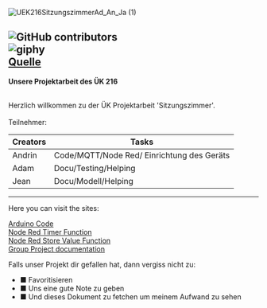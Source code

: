 
![UEK216SitzungszimmerAd_An_Ja (1)](https://github.com/AndrinRueeggNoser/BLJ2023_uek216_team2_sitzungszimmer/assets/145564904/bb734975-bfc5-49b4-a447-2d9f982196d5)


![GitHub contributors](https://img.shields.io/github/contributors/AndrinRueeggNoser/BLJ2023_uek216_team2_sitzungszimmer) <br>
![giphy](https://github.com/AndrinRueeggNoser/BLJ2023_uek216_team2_sitzungszimmer/assets/145564904/4741bc86-7677-4ef5-89a8-3301eb8815a5) <br>
[Quelle](https://giphy.com/gifs/animation-cool-hello-xUPGGDNsLvqsBOhuU0)
---

**Unsere Projektarbeit des ÜK 216** 

<br> 
Herzlich willkommen zu der ÜK Projektarbeit 'Sitzungszimmer'. <br>
<br>
Teilnehmer:
<br>

| Creators | Tasks              |
| -------- | -------------------|
| Andrin   | Code/MQTT/Node Red/ Einrichtung des Geräts|
| Adam     | Docu/Testing/Helping       |
| Jean     | Docu/Modell/Helping|

___


Here you can visit the sites:

[Arduino Code](https://github.com/AndrinRueeggNoser/BLJ2023_uek216_team2_sitzungszimmer/blob/main/Code.md) <br>
[Node Red Timer Function](https://github.com/AndrinRueeggNoser/BLJ2023_uek216_team2_sitzungszimmer/blob/main/Node-RED%20funktion%20%22Timer%20Logic%22%20Code) <br>
[Node Red Store Value Function](https://github.com/AndrinRueeggNoser/BLJ2023_uek216_team2_sitzungszimmer/blob/main/Node-RED%20funktion%20Store%20value%20Code) <br>
[Group Project documentation](https://github.com/AndrinRueeggNoser/BLJ2023_uek216_team2_sitzungszimmer/blob/main/%C3%BCk216_SitzungszimmerGruppenprojektAdAnJa.pdf) <br>


Falls unser Projekt dir gefallen hat, dann vergiss nicht zu:
- &#x25A0; Favoritisieren
- &#x25A0; Uns eine gute Note zu geben
- &#x25A0; Und dieses Dokument zu fetchen um meinem Aufwand zu sehen
